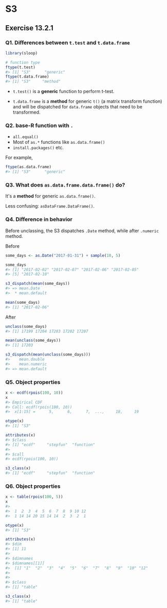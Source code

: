 # S3

## Exercise 13.2.1

### Q1. Differences between `t.test` and `t.data.frame`


```r
library(sloop)

# function type
ftype(t.test)
#> [1] "S3"      "generic"
ftype(t.data.frame)
#> [1] "S3"     "method"
```

- `t.test()` is a **generic** function to perform t-test.

- `t.data.frame` is a **method** for generic `t()` (a matrix transform function) and will be dispatched for `data.frame` objects that need to be transformed.

### Q2. base-R function with `.`

- `all.equal()`
- Most of `as.*` functions like `as.data.frame()`
- `install.packages()`
etc.

For example,


```r
ftype(as.data.frame)
#> [1] "S3"      "generic"
```

### Q3. What does `as.data.frame.data.frame()` do?

It's a **method** for generic `as.data.frame()`.

Less confusing: `asDataFrame.DataFrame()`.

### Q4. Difference in behavior

Before unclassing, the S3 dispatches `.Date` method, while after `.numeric` method.

Before


```r
some_days <- as.Date("2017-01-31") + sample(10, 5)

some_days
#> [1] "2017-02-02" "2017-02-07" "2017-02-06" "2017-02-05"
#> [5] "2017-02-10"

s3_dispatch(mean(some_days))
#> => mean.Date
#>  * mean.default

mean(some_days)
#> [1] "2017-02-06"
```

After


```r
unclass(some_days)
#> [1] 17199 17204 17203 17202 17207

mean(unclass(some_days))
#> [1] 17203

s3_dispatch(mean(unclass(some_days)))
#>    mean.double
#>    mean.numeric
#> => mean.default
```

### Q5. Object properties 


```r
x <- ecdf(rpois(100, 10))
x
#> Empirical CDF 
#> Call: ecdf(rpois(100, 10))
#>  x[1:15] =      5,      6,      7,  ...,     18,     19

otype(x)
#> [1] "S3"

attributes(x)
#> $class
#> [1] "ecdf"     "stepfun"  "function"
#> 
#> $call
#> ecdf(rpois(100, 10))

s3_class(x)
#> [1] "ecdf"     "stepfun"  "function"
```

### Q6. Object properties 


```r
x <- table(rpois(100, 5))
x
#> 
#>  1  2  3  4  5  6  7  8  9 10 12 
#>  1 14 14 20 15 14 14  2  3  2  1

otype(x)
#> [1] "S3"

attributes(x)
#> $dim
#> [1] 11
#> 
#> $dimnames
#> $dimnames[[1]]
#>  [1] "1"  "2"  "3"  "4"  "5"  "6"  "7"  "8"  "9"  "10" "12"
#> 
#> 
#> $class
#> [1] "table"

s3_class(x)
#> [1] "table"
```
